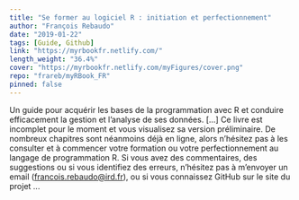 ```yaml
---
title: "Se former au logiciel R : initiation et perfectionnement"
author: "François Rebaudo"
date: "2019-01-22"
tags: [Guide, Github]
link: "https://myrbookfr.netlify.com/"
length_weight: "36.4%"
cover: "https://myrbookfr.netlify.com/myFigures/cover.png"
repo: "frareb/myRBook_FR"
pinned: false
---
```


Un guide pour acquérir les bases de la programmation avec R et conduire efficacement la gestion et l’analyse de ses données. [...] Ce livre est incomplet pour le moment et vous visualisez sa version préliminaire. De nombreux chapitres sont néanmoins déjà en ligne, alors n’hésitez pas à les consulter et à commencer votre formation ou votre perfectionnement au langage de programmation R. Si vous avez des commentaires, des suggestions ou si vous identifiez des erreurs, n’hésitez pas à m’envoyer un email (francois.rebaudo@ird.fr), ou si vous connaissez GitHub sur le site du projet ...
